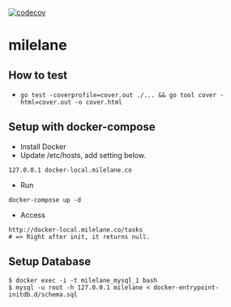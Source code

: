 [![codecov](https://codecov.io/gh/whalepod/milelane/branch/master/graph/badge.svg)](https://codecov.io/gh/whalepod/milelane)

# milelane

## How to test

- `go test -coverprofile=cover.out ./... && go tool cover -html=cover.out -o cover.html`

## Setup with docker-compose

- Install Docker
- Update /etc/hosts, add setting below.
```
127.0.0.1 docker-local.milelane.co
```

- Run
```
docker-compose up -d
```

- Access
```
http://docker-local.milelane.co/tasks
# => Right after init, it returns null.
```

## Setup Database
```
$ docker exec -i -t milelane_mysql_1 bash
$ mysql -u root -h 127.0.0.1 milelane < docker-entrypoint-initdb.d/schema.sql
```
